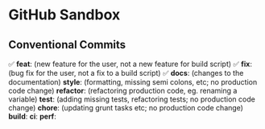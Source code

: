 # GitHub Sandbox

## Conventional Commits

✅ **feat**: (new feature for the user, not a new feature for build script)
✅ **fix**: (bug fix for the user, not a fix to a build script)
✅ **docs**: (changes to the documentation)
**style**: (formatting, missing semi colons, etc; no production code change)
**refactor**: (refactoring production code, eg. renaming a variable)
**test**: (adding missing tests, refactoring tests; no production code change)
**chore**: (updating grunt tasks etc; no production code change)
**build**:
**ci**:
**perf**:
